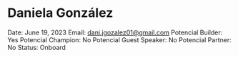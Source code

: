 # Daniela González

Date: June 19, 2023
Email: dani.jgozalez01@gmail.com
Potencial Builder: Yes
Potencial Champion: No
Potencial Guest Speaker: No
Potencial Partner: No
Status: Onboard